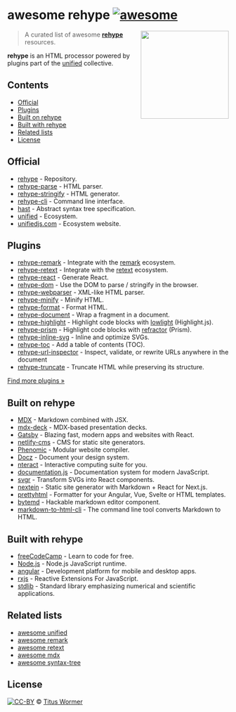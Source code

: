 <!--lint disable no-html maximum-line-length-->

# awesome rehype [![awesome][awesome-badge]][awesome]

[<img src="https://raw.githubusercontent.com/rehypejs/rehype/90b8f34/logo.svg?sanitize=true" align="right" alt width="200">](https://github.com/rehypejs/rehype)

> A curated list of awesome [**rehype**][rehype] resources.

**rehype** is an HTML processor powered by plugins part of the [unified][]
collective.

## Contents

* [Official](#official)
* [Plugins](#plugins)
* [Built on rehype](#built-on-rehype)
* [Built with rehype](#built-with-rehype)
* [Related lists](#related-lists)
* [License](#license)

## Official

* [rehype](https://github.com/rehypejs/rehype) - Repository.
* [rehype-parse](https://github.com/rehypejs/rehype/tree/HEAD/packages/rehype-parse) - HTML parser.
* [rehype-stringify](https://github.com/rehypejs/rehype/tree/HEAD/packages/rehype-stringify) - HTML generator.
* [rehype-cli](https://github.com/rehypejs/rehype/tree/HEAD/packages/rehype-cli) - Command line interface.
* [hast](https://github.com/syntax-tree/hast) - Abstract syntax tree specification.
* [unified](https://github.com/unifiedjs/unified) - Ecosystem.
* [unifiedjs.com](https://unifiedjs.com) - Ecosystem website.

## Plugins

* [rehype-remark](https://github.com/rehypejs/rehype-remark) - Integrate with the [remark][] ecosystem.
* [rehype-retext](https://github.com/rehypejs/rehype-retext) - Integrate with the [retext][] ecosystem.
* [rehype-react](https://github.com/rhysd/rehype-react) - Generate React.
* [rehype-dom](https://github.com/kmck/rehype-dom) - Use the DOM to parse / stringify in the browser.
* [rehype-webparser](https://github.com/Prettyhtml/prettyhtml/tree/HEAD/packages/rehype-webparser) - XML-like HTML parser.
* [rehype-minify](https://github.com/rehypejs/rehype-minify) - Minify HTML.
* [rehype-format](https://github.com/rehypejs/rehype-format) - Format HTML.
* [rehype-document](https://github.com/rehypejs/rehype-document) - Wrap a fragment in a document.
* [rehype-highlight](https://github.com/rehypejs/rehype-highlight) - Highlight code blocks with [lowlight](https://github.com/wooorm/lowlight) (Highlight.js).
* [rehype-prism](https://github.com/mapbox/rehype-prism) - Highlight code blocks with [refractor](https://github.com/wooorm/refractor) (Prism).
* [rehype-inline-svg](https://github.com/JS-DevTools/rehype-inline-svg) - Inline and optimize SVGs.
* [rehype-toc](https://github.com/JS-DevTools/rehype-toc) - Add a table of contents (TOC).
* [rehype-url-inspector](https://github.com/JS-DevTools/rehype-url-inspector) - Inspect, validate, or rewrite URLs anywhere in the document
* [rehype-truncate](https://github.com/luk707/rehype-truncate) - Truncate HTML while preserving its structure.

[Find more plugins »](https://github.com/rehypejs/rehype/blob/HEAD/doc/plugins.md#list-of-plugins)

## Built on rehype

* [MDX](https://github.com/mdx-js/mdx) - Markdown combined with JSX.
* [mdx-deck](https://github.com/jxnblk/mdx-deck) - MDX-based presentation decks.
* [Gatsby](https://github.com/gatsbyjs/gatsby) - Blazing fast, modern apps and websites with React.
* [netlify-cms](https://github.com/netlify/netlify-cms) - CMS for static site generators.
* [Phenomic](https://github.com/phenomic/phenomic) - Modular website compiler.
* [Docz](https://github.com/pedronauck/docz) - Document your design system.
* [nteract](https://github.com/nteract/nteract) - Interactive computing suite for you.
* [documentation.js](https://github.com/documentationjs/documentation) - Documentation system for modern JavaScript.
* [svgr](https://github.com/smooth-code/svgr) - Transform SVGs into React components.
* [nextein](https://github.com/elmasse/nextein) - Static site generator with Markdown + React for Next.js.
* [prettyhtml](https://github.com/Prettyhtml/prettyhtml) - Formatter for your Angular, Vue, Svelte or HTML templates.
* [bytemd](https://github.com/bytedance/bytemd) - Hackable markdown editor component.
* [markdown-to-html-cli](https://github.com/jaywcjlove/markdown-to-html-cli) - The command line tool converts Markdown to HTML.

## Built with rehype

* [freeCodeCamp](https://github.com/freeCodeCamp/freeCodeCamp) - Learn to code for free.
* [Node.js](https://github.com/nodejs/node) - Node.js JavaScript runtime.
* [angular](https://github.com/angular/angular) - Development platform for mobile and desktop apps.
* [rxjs](https://github.com/ReactiveX/rxjs) - Reactive Extensions For JavaScript.
* [stdlib](https://github.com/stdlib-js/stdlib) - Standard library emphasizing numerical and scientific applications.

## Related lists

* [awesome unified](https://github.com/unifiedjs/awesome-unified)
* [awesome remark](https://github.com/remarkjs/awesome-remark)
* [awesome retext](https://github.com/retextjs/awesome-retext)
* [awesome mdx](https://github.com/transitive-bullshit/awesome-mdx)
* [awesome syntax-tree](https://github.com/syntax-tree/awesome-syntax-tree)

## License

[![CC-BY][license-badge]][license] © [Titus Wormer][author]

<!-- Definitions. -->

[license]: https://creativecommons.org/licenses/by/4.0/

[license-badge]: https://mirrors.creativecommons.org/presskit/buttons/80x15/svg/by.svg

[author]: https://wooorm.com

[awesome-badge]: https://awesome.re/badge.svg

[awesome]: https://awesome.re

[unified]: https://github.com/unifiedjs/unified

[rehype]: https://github.com/rehypejs/rehype

[remark]: https://github.com/remarkjs/remark

[retext]: https://github.com/retextjs/retext
